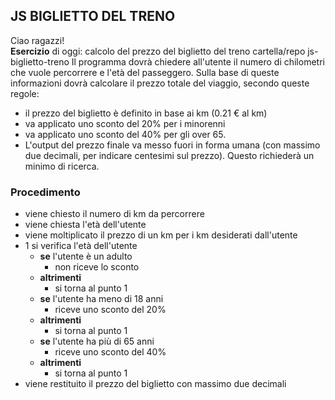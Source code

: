 ## JS BIGLIETTO DEL TRENO

Ciao ragazzi! <br>
**Esercizio** di oggi: calcolo del prezzo del biglietto del treno
cartella/repo js-biglietto-treno
Il programma dovrà chiedere all'utente il numero di chilometri che vuole percorrere e l'età del passeggero.
Sulla base di queste informazioni dovrà calcolare il prezzo totale del viaggio, secondo queste regole:
- il prezzo del biglietto è definito in base ai km (0.21 € al km)
- va applicato uno sconto del 20% per i minorenni
- va applicato uno sconto del 40% per gli over 65.
- L'output del prezzo finale va messo fuori in forma umana (con massimo due decimali, per indicare centesimi sul prezzo). Questo richiederà un minimo di ricerca.


### Procedimento

- viene chiesto il numero di km da percorrere
- viene chiesta l'età dell'utente
- viene moltiplicato il prezzo di un km per i km desiderati dall'utente
- 1 si verifica l'età dell'utente
    - **se** l'utente  è un adulto
        - non riceve lo sconto
    - **altrimenti**
        - si torna al punto 1
    - **se** l'utente ha meno di 18 anni
        - riceve uno sconto del 20%
    - **altrimenti**
        - si torna al punto 1
    - **se** l'utente ha più di 65 anni
        - riceve uno sconto del 40%
    - **altrimenti**
        - si torna al punto 1
- viene restituito il prezzo del biglietto con massimo due decimali

    